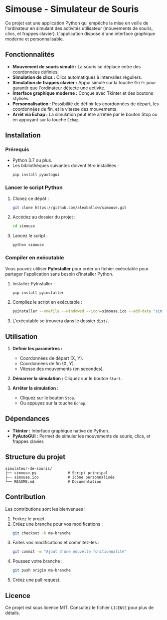 # Simouse - Simulateur de Souris

Ce projet est une application Python qui empêche la mise en veille de l'ordinateur en simulant des activités utilisateur (mouvements de souris, clics, et frappes clavier). L'application dispose d'une interface graphique moderne et personnalisable.

## Fonctionnalités

- **Mouvement de souris simulé :** La souris se déplace entre des coordonnées définies.
- **Simulation de clics :** Clics automatiques à intervalles réguliers.
- **Simulation de frappes clavier :** Appui simulé sur la touche `Shift` pour garantir que l'ordinateur détecte une activité.
- **Interface graphique moderne :** Conçue avec Tkinter et des boutons stylisés.
- **Personnalisation :** Possibilité de définir les coordonnées de départ, les coordonnées de fin, et la vitesse des mouvements.
- **Arrêt via Échap :** La simulation peut être arrêtée par le bouton Stop ou en appuyant sur la touche `Échap`.

## Installation

### Prérequis
- Python 3.7 ou plus.
- Les bibliothèques suivantes doivent être installées :
  ```bash
  pip install pyautogui
  ```

### Lancer le script Python
1. Clonez ce dépôt :
   ```bash
   git clone https://github.com/alexballow/simouse.git
   ```
2. Accédez au dossier du projet :
   ```bash
   cd simouse
   ```
3. Lancez le script :
   ```bash
   python simouse
   ```

### Compiler en exécutable

Vous pouvez utiliser **PyInstaller** pour créer un fichier exécutable pour partager l'application sans besoin d'installer Python.

1. Installez PyInstaller :
   ```bash
   pip install pyinstaller
   ```
2. Compilez le script en exécutable :
   ```bash
   pyinstaller --onefile --windowed --icon=simouse.ico --add-data "simouse.ico;." simouse.py
   ```
3. L'exécutable se trouvera dans le dossier `dist/`.

## Utilisation

1. **Définir les paramètres :**
   - Coordonnées de départ (X, Y).
   - Coordonnées de fin (X, Y).
   - Vitesse des mouvements (en secondes).

2. **Démarrer la simulation :** Cliquez sur le bouton `Start`.

3. **Arrêter la simulation :**
   - Cliquez sur le bouton `Stop`.
   - Ou appuyez sur la touche `Échap`.

## Dépendances

- **Tkinter :** Interface graphique native de Python.
- **PyAutoGUI :** Permet de simuler les mouvements de souris, clics, et frappes clavier.

## Structure du projet

```plaintext
simulateur-de-souris/
├── simouse.py              # Script principal
├── simouse.ico             # Icône personnalisée
└── README.md               # Documentation
```

## Contribution

Les contributions sont les bienvenues !

1. Forkez le projet.
2. Créez une branche pour vos modifications :
   ```bash
   git checkout -b ma-branche
   ```
3. Faites vos modifications et commitez-les :
   ```bash
   git commit -m "Ajout d'une nouvelle fonctionnalité"
   ```
4. Poussez votre branche :
   ```bash
   git push origin ma-branche
   ```
5. Créez une pull request.

## Licence

Ce projet est sous licence MIT. Consultez le fichier `LICENSE` pour plus de détails.


